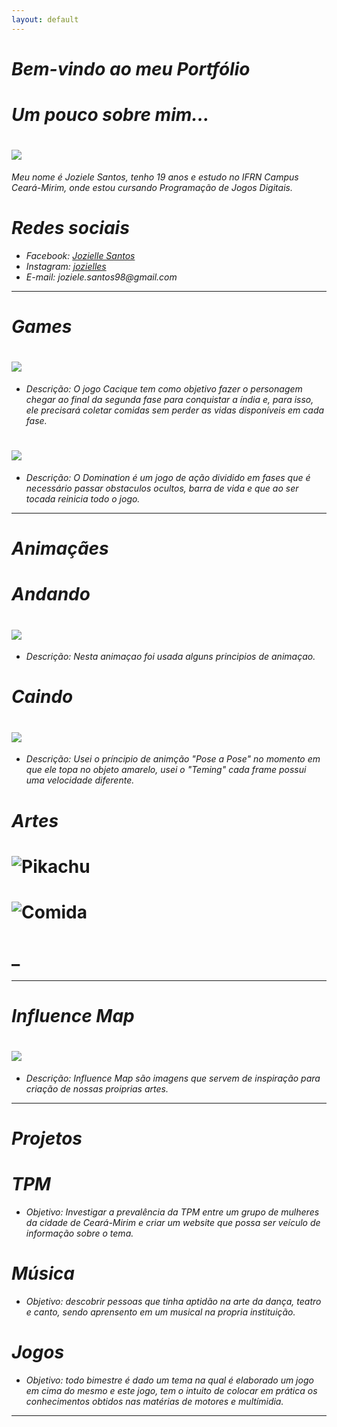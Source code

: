 ```yaml
---
layout: default
---
```


# _Bem-vindo ao meu Portfólio_

# _Um pouco sobre mim..._ 
# ![](eu.png)

_Meu nome é Joziele Santos, tenho 19 anos e estudo no IFRN Campus Ceará-Mirim, onde estou cursando Programação de Jogos Digitais._   

# _Redes sociais_

* _Facebook: [Jozielle Santos](https://www.facebook.com/jozielle.santos.378)_
* _Instagram: [jozielles](https://www.instagram.com/jozielles/)_
* _E-mail: joziele.santos98@gmail.com_

* * * 

# _Games_

# [![](Cacique.png)](https://joozi.github.io/Cacique/)  

* _Descrição: O jogo Cacique tem como objetivo fazer o personagem chegar ao final da segunda fase para conquistar a índia e, para isso, ele precisará coletar comidas sem perder as vidas disponíveis em cada fase._ 

# [![](Domination.png)](https://joozi.github.io/Domination/)

* _Descrição: O Domination é um jogo de ação dividido em fases que é necessário passar obstaculos ocultos, barra de vida e que ao ser tocada reinicia todo o jogo._ 


* * * 

# _Animaçães_
# _Andando_
# ![](Andando.gif)
* _Descrição: Nesta animaçao foi usada alguns principios de animaçao._ 
# _Caindo_
# ![](Caindo.gif)
* _Descrição: Usei o príncipio de animção "Pose a Pose" no momento em que ele topa no objeto amarelo, usei o "Teming" cada frame possui uma velocidade diferente._


# _Artes_
# ![Pikachu](https://userscontent2.emaze.com/images/a95fc4c6-85de-41e5-aabf-0f03f3e2645b/e6d0ff9404f9660db71698d0c17493e3.png)  

# ![Comida](https://s3.amazonaws.com/kandipatternspatterns/food/18909__pizza.png)    
# _

* * * 

# _Influence Map_

# ![](influence.png)  

* _Descrição: Influence Map são imagens que servem de inspiração para criação de nossas proiprias artes._

* * * 

# _Projetos_  
# _TPM_
* _Objetivo: Investigar a prevalência da TPM entre um grupo de mulheres da cidade de Ceará-Mirim e criar um website que possa ser veículo de informação sobre o tema._


# _Música_
* _Objetivo: descobrir pessoas que tinha aptidão na arte da dança, teatro e canto, sendo  aprensento em um musical na propria instituição._

# _Jogos_
* _Objetivo: todo bimestre é dado um tema na qual é elaborado um jogo em cima do mesmo e este jogo, tem o intuito de colocar em prática os conhecimentos obtidos nas matérias de motores e multímidia._
* * *

